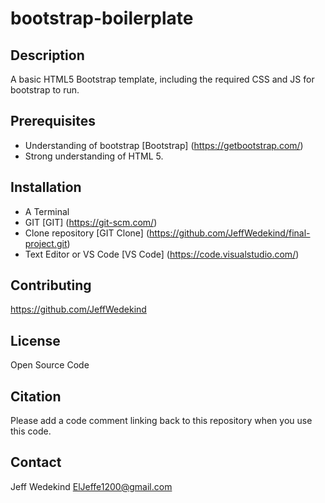 # bootstrap-boilerplate

## Description
A basic HTML5 Bootstrap template, including the required CSS and JS for bootstrap to run.

## Prerequisites
- Understanding of bootstrap [Bootstrap] (https://getbootstrap.com/)
- Strong understanding of HTML 5.

## Installation
- A Terminal
- GIT [GIT] (https://git-scm.com/)
- Clone repository [GIT Clone] (https://github.com/JeffWedekind/final-project.git)
- Text Editor or VS Code [VS Code] (https://code.visualstudio.com/)

## Contributing
https://github.com/JeffWedekind

## License
Open Source Code

## Citation
Please add a code comment linking back to this repository when you use this code.

## Contact
Jeff Wedekind ElJeffe1200@gmail.com